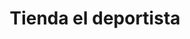 ---
title: "Tienda el deportista"
url: /donmatias/tienda-el-deportista-carrera-30/
shop: Allgemein
---